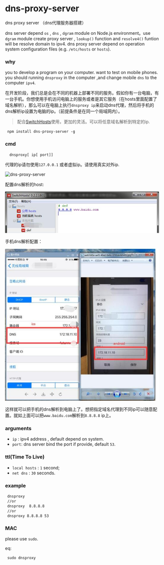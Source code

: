 # dns-proxy-server
dns proxy server （dns代理服务器搭建）

dns server depend `os` , `dns` , `dgram` module on  Node.js environment。use `dgram` module create proxy server , 
`lookup()` function  and `resolve4()` funtion will be resolve domain to ipv4. 
dns proxy server depend on operation system configuration files (e.g. `/etc/hosts` or `hosts`).

### why
you to develop a program on your computer. want to test on mobile phones. 
you should running `dnsproxy` in the computer ,and change mobile `dns` to the computer `ipv4`.

在开发阶段，我们总是会在不同的机器上部署不同的服务。假如你有一台电脑，有一台手机。你想使用手机访问电脑上的服务或者是其它服务（在hosts里面配置了域名解析），那么可以在电脑上执行`dnsproxy ip`来启动dns代理，然后将手机的dns解析ip设置为电脑的ip。（前提条件是在同一个局域网内）。

> 配合[SwitchHosts](https://github.com/oldj/SwitchHosts)使用，更加的灵活。可以将任意域名解析到特定的ip.

```
 npm install dns-proxy-server -g
```

### cmd

```
  dnsproxy[ ip[ port]]
```

代理的ip请勿使用`127.0.0.1` 或者虚拟ip。请使用真实对外ip.

![dns-proxy-server](./dns-proxy-demi.jpg)

配置dns解析的host:

![hosts](./hosts.jpg)


手机dns解析配置：

![hosts](./phone.jpg)

这样就可以把手机的dns解析到电脑上了。想把指定域名代理到不同ip可以随意配置。就如上面可以把`www.baidu.com`解析到`8.8.8.8` ip上。

### arguments

* `ip` : ipv4 address , default depend on system.
* `port`: dns server bind the port if provide, default `53`.

### ttl(Time To Live)

* `local hosts` : `1` second;
* `net dns` : `30` seconds.

### example

```
 dnsproxy
 //or
 dnsproxy  8.8.8.8
 //or
 dnsproxy 8.8.8.8 53
```


### MAC
please use `sudo`.

eq:
```
 sudo dnsproxy
```